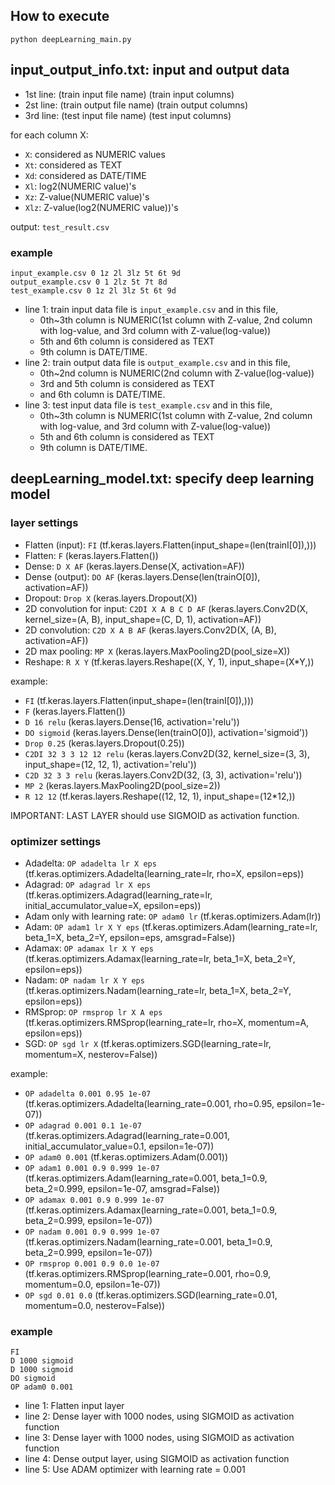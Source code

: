 ## How to execute ##
```python deepLearning_main.py```

## input_output_info.txt: input and output data ##
* 1st line: (train input file name) (train input columns)
* 2st line: (train output file name) (train output columns)
* 3rd line: (test input file name) (test input columns)

for each column X:
* ```X```: considered as NUMERIC values
* ```Xt```: considered as TEXT
* ```Xd```: considered as DATE/TIME
* ```Xl```: log2(NUMERIC value)'s
* ```Xz```: Z-value(NUMERIC value)'s
* ```Xlz```: Z-value(log2(NUMERIC value))'s

output:
```test_result.csv```

### example ###
```
input_example.csv 0 1z 2l 3lz 5t 6t 9d
output_example.csv 0 1 2lz 5t 7t 8d
test_example.csv 0 1z 2l 3lz 5t 6t 9d
```

* line 1: train input data file is ```input_example.csv``` and in this file,
  * 0th~3th column is NUMERIC(1st column with Z-value, 2nd column with log-value, and 3rd column with Z-value(log-value))
  * 5th and 6th column is considered as TEXT
  * 9th column is DATE/TIME.
* line 2: train output data file is ```output_example.csv``` and in this file,
  * 0th~2nd column is NUMERIC(2nd column with Z-value(log-value))
  * 3rd and 5th column is considered as TEXT
  * and 6th column is DATE/TIME.
* line 3: test input data file is ```test_example.csv``` and in this file,
  * 0th~3th column is NUMERIC(1st column with Z-value, 2nd column with log-value, and 3rd column with Z-value(log-value))
  * 5th and 6th column is considered as TEXT
  * 9th column is DATE/TIME.

## deepLearning_model.txt: specify deep learning model ##
### layer settings ###
* Flatten (input): ```FI``` (tf.keras.layers.Flatten(input_shape=(len(trainI[0]),)))
* Flatten: ```F``` (keras.layers.Flatten())
* Dense: ```D X AF``` (keras.layers.Dense(X, activation=AF))
* Dense (output): ```DO AF``` (keras.layers.Dense(len(trainO[0]), activation=AF))
* Dropout: ```Drop X``` (keras.layers.Dropout(X))
* 2D convolution for input: ```C2DI X A B C D AF``` (keras.layers.Conv2D(X, kernel_size=(A, B), input_shape=(C, D, 1), activation=AF))
* 2D convolution: ```C2D X A B AF``` (keras.layers.Conv2D(X, (A, B), activation=AF))
* 2D max pooling:  ```MP X``` (keras.layers.MaxPooling2D(pool_size=X))
* Reshape: ```R X Y``` (tf.keras.layers.Reshape((X, Y, 1), input_shape=(X*Y,))

example:
* ```FI``` (tf.keras.layers.Flatten(input_shape=(len(trainI[0]),)))
* ```F``` (keras.layers.Flatten())
* ```D 16 relu``` (keras.layers.Dense(16, activation='relu'))
* ```DO sigmoid``` (keras.layers.Dense(len(trainO[0]), activation='sigmoid'))
* ```Drop 0.25``` (keras.layers.Dropout(0.25))
* ```C2DI 32 3 3 12 12 relu``` (keras.layers.Conv2D(32, kernel_size=(3, 3), input_shape=(12, 12, 1), activation='relu'))
* ```C2D 32 3 3 relu``` (keras.layers.Conv2D(32, (3, 3), activation='relu'))
* ```MP 2``` (keras.layers.MaxPooling2D(pool_size=2))
* ```R 12 12``` (tf.keras.layers.Reshape((12, 12, 1), input_shape=(12*12,))

IMPORTANT: LAST LAYER should use SIGMOID as activation function.

### optimizer settings ###
* Adadelta: ```OP adadelta lr X eps``` (tf.keras.optimizers.Adadelta(learning_rate=lr, rho=X, epsilon=eps))
* Adagrad: ```OP adagrad lr X eps``` (tf.keras.optimizers.Adagrad(learning_rate=lr, initial_accumulator_value=X, epsilon=eps))
* Adam only with learning rate: ```OP adam0 lr``` (tf.keras.optimizers.Adam(lr))
* Adam: ```OP adam1 lr X Y eps``` (tf.keras.optimizers.Adam(learning_rate=lr, beta_1=X, beta_2=Y, epsilon=eps, amsgrad=False))
* Adamax: ```OP adamax lr X Y eps``` (tf.keras.optimizers.Adamax(learning_rate=lr, beta_1=X, beta_2=Y, epsilon=eps))
* Nadam: ```OP nadam lr X Y eps``` (tf.keras.optimizers.Nadam(learning_rate=lr, beta_1=X, beta_2=Y, epsilon=eps))
* RMSprop: ```OP rmsprop lr X A eps``` (tf.keras.optimizers.RMSprop(learning_rate=lr, rho=X, momentum=A, epsilon=eps))
* SGD: ```OP sgd lr X``` (tf.keras.optimizers.SGD(learning_rate=lr, momentum=X, nesterov=False))

example:
* ```OP adadelta 0.001 0.95 1e-07``` (tf.keras.optimizers.Adadelta(learning_rate=0.001, rho=0.95, epsilon=1e-07))
* ```OP adagrad 0.001 0.1 1e-07``` (tf.keras.optimizers.Adagrad(learning_rate=0.001, initial_accumulator_value=0.1, epsilon=1e-07))
* ```OP adam0 0.001``` (tf.keras.optimizers.Adam(0.001))
* ```OP adam1 0.001 0.9 0.999 1e-07``` (tf.keras.optimizers.Adam(learning_rate=0.001, beta_1=0.9, beta_2=0.999, epsilon=1e-07, amsgrad=False))
* ```OP adamax 0.001 0.9 0.999 1e-07``` (tf.keras.optimizers.Adamax(learning_rate=0.001, beta_1=0.9, beta_2=0.999, epsilon=1e-07))
* ```OP nadam 0.001 0.9 0.999 1e-07``` (tf.keras.optimizers.Nadam(learning_rate=0.001, beta_1=0.9, beta_2=0.999, epsilon=1e-07))
* ```OP rmsprop 0.001 0.9 0.0 1e-07``` (tf.keras.optimizers.RMSprop(learning_rate=0.001, rho=0.9, momentum=0.0, epsilon=1e-07))
* ```OP sgd 0.01 0.0``` (tf.keras.optimizers.SGD(learning_rate=0.01, momentum=0.0, nesterov=False))

### example ###
```
FI
D 1000 sigmoid
D 1000 sigmoid
DO sigmoid
OP adam0 0.001
```

* line 1: Flatten input layer
* line 2: Dense layer with 1000 nodes, using SIGMOID as activation function
* line 3: Dense layer with 1000 nodes, using SIGMOID as activation function
* line 4: Dense output layer, using SIGMOID as activation function
* line 5: Use ADAM optimizer with learning rate = 0.001 
